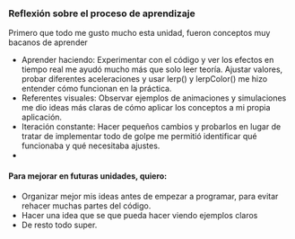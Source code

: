 ### Reflexión sobre el proceso de aprendizaje

Primero que todo me gusto mucho esta unidad, fueron conceptos muy bacanos de aprender

- Aprender haciendo: Experimentar con el código y ver los efectos en tiempo real me ayudó mucho más que solo leer teoría. Ajustar valores, probar diferentes aceleraciones y usar lerp() y lerpColor() me hizo entender cómo funcionan en la práctica.
- Referentes visuales: Observar ejemplos de animaciones y simulaciones me dio ideas más claras de cómo aplicar los conceptos a mi propia aplicación.
- Iteración constante: Hacer pequeños cambios y probarlos en lugar de tratar de implementar todo de golpe me permitió identificar qué funcionaba y qué necesitaba ajustes.
- 
#### Para mejorar en futuras unidades, quiero:
- Organizar mejor mis ideas antes de empezar a programar, para evitar rehacer muchas partes del código.
- Hacer una idea que se que pueda hacer viendo ejemplos claros
- De resto todo super. 

